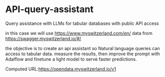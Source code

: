# API-query-assistant
Query assistance with LLMs for tabular databases with public API access

in this case we will use https://www.myswitzerland.com/en/ data from https://swagger.myswitzerland.io/#/ 

the objective is to create an api assistant so Natural language queries can access to tabular data.
measure the results, then improve the prompt with Adalflow and finetune a light model to serve faster predictions.


Computed URL:https://opendata.myswitzerland.io/v1
